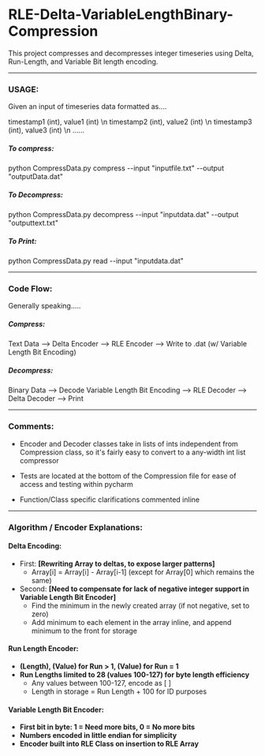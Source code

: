 # RLE-Delta-VariableLengthBinary-Compression

This project compresses and decompresses integer timeseries using Delta, Run-Length, and Variable Bit length encoding. 

---

### USAGE: 
Given an input of timeseries data formatted as....

timestamp1 (int), value1 (int) \n
timestamp2 (int), value2 (int) \n
timestamp3 (int), value3 (int) \n
......
##### To compress:
python CompressData.py compress --input "inputfile.txt" --output "outputData.dat"
##### To Decompress:
python CompressData.py decompress --input "inputdata.dat" --output "outputtext.txt"
##### To Print:
python CompressData.py read --input "inputdata.dat" 

-------------------------------------

### Code Flow: 
Generally speaking.....
##### Compress:
Text Data --> Delta Encoder --> RLE Encoder --> Write to .dat (w/ Variable Length Bit Encoding)
##### Decompress:
Binary Data --> Decode Variable Length Bit Encoding --> RLE Decoder --> Delta Decoder --> Print 


-------------------------------------

### Comments: 
- Encoder and Decoder classes take in lists of ints independent from Compression class, so it's fairly easy to convert to a any-width int list compressor

- Tests are located at the bottom of the Compression file for ease of access and testing within pycharm 

- Function/Class specific clarifications commented inline 

-------------------------------------

### Algorithm / Encoder Explanations: 
#### Delta Encoding: 
- First:  **[Rewriting Array to deltas, to expose larger patterns]**
  - Array[i] = Array[i] - Array[i-1] (except for Array[0] which remains the same)
- Second:  **[Need to compensate for lack of negative integer support in Variable Length Bit Encoder]** 
  - Find the minimum in the newly created array (if not negative, set to zero) 
  - Add minimum to each element in the array inline, and append minimum to the front for storage

#### Run Length Encoder: 
- **(Length), (Value) for Run > 1, (Value) for Run = 1**
- **Run Lengths limited to 28 (values 100-127) for byte length efficiency**
  - Any values between 100-127, encode as [<Length> <Value>]
  - Length in storage = Run Length + 100 for ID purposes

#### Variable Length Bit Encoder: 
- **First bit in byte:  1 = Need more bits, 0 = No more bits**
- **Numbers encoded in little endian for simplicity**
- **Encoder built into RLE Class on insertion to RLE Array** 




